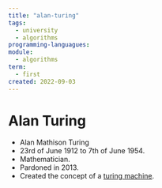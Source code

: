 ```yaml
---
title: "alan-turing"
tags:
  - university
  - algorithms
programming-languagues:
module:
  - algorithms
term:
  - first
created: 2022-09-03
---
```

# Alan Turing
- Alan Mathison Turing
- 23rd of June 1912 to 7th of June 1954.
- Mathematician.
- Pardoned in 2013.
- Created the concept of a [turing machine](notes/general/turing-machines.md).
